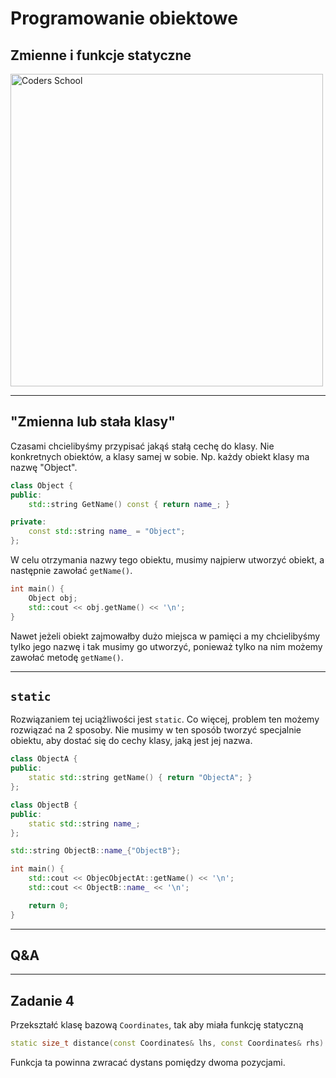 <!-- .slide: data-background="#111111" -->

# Programowanie obiektowe

## Zmienne i funkcje statyczne

<a href="https://coders.school">
    <img width="500" data-src="../coders_school_logo.png" alt="Coders School" class="plain">
</a>

___
<!-- .slide: style="font-size: 0.85em" -->

## "Zmienna lub stała klasy"

Czasami chcielibyśmy przypisać jakąś stałą cechę do klasy.
Nie konkretnych obiektów, a klasy samej w sobie.
Np. każdy obiekt klasy ma nazwę "Object".
<!-- .element: class="fragment fade-in" -->

```cpp
class Object {
public:
    std::string GetName() const { return name_; }

private:
    const std::string name_ = "Object";
};
```
<!-- .element: class="fragment fade-in" -->

W celu otrzymania nazwy tego obiektu, musimy najpierw utworzyć obiekt, a następnie zawołać `getName()`.
<!-- .element: class="fragment fade-in" -->

```cpp
int main() {
    Object obj;
    std::cout << obj.getName() << '\n';
}
```
<!-- .element: class="fragment fade-in" -->

Nawet jeżeli obiekt zajmowałby dużo miejsca w pamięci a my chcielibyśmy tylko jego nazwę i tak musimy go utworzyć, ponieważ tylko na nim możemy zawołać metodę `getName()`.
<!-- .element: class="fragment fade-in" -->

___
<!-- .slide: style="font-size: 0.9em" -->

## `static`

Rozwiązaniem tej uciążliwości jest `static`. Co więcej, problem ten możemy rozwiązać na 2 sposoby. Nie musimy w ten sposób tworzyć specjalnie obiektu, aby dostać się do cechy klasy, jaką jest jej nazwa.

```cpp
class ObjectA {
public:
    static std::string getName() { return "ObjectA"; }
};

class ObjectB {
public:
    static std::string name_;
};

std::string ObjectB::name_{"ObjectB"};

int main() {
    std::cout << ObjecObjectAt::getName() << '\n';
    std::cout << ObjectB::name_ << '\n';

    return 0;
}
```
<!-- .element: class="fragment fade-in" -->

<!-- TODO: Brakuje tu motywacji na jakimś konkretnym przykładzie -->

___

## Q&A

___

## Zadanie 4

Przekształć klasę bazową `Coordinates`, tak aby miała funkcję statyczną

```cpp
static size_t distance(const Coordinates& lhs, const Coordinates& rhs)
```

Funkcja ta powinna zwracać dystans pomiędzy dwoma pozycjami.

